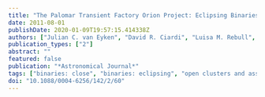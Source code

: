 ```yaml
---
title: "The Palomar Transient Factory Orion Project: Eclipsing Binaries and Young Stellar Objects"
date: 2011-08-01
publishDate: 2020-01-09T19:57:15.414338Z
authors: ["Julian C. van Eyken", "David R. Ciardi", "Luisa M. Rebull", "John R. Stauffer", "Rachel L. Akeson", "Charles A. Beichman", "Andrew F. Boden", "Kaspar von Braun", "Dawn M. Gelino", "D. W. Hoard", "Steve B. Howell", "Stephen R. Kane", "Peter Plavchan", "Solange V. Ramı́rez", "Joshua S. Bloom", "S. Bradley Cenko", "Mansi M. Kasliwal", "Shrinivas R. Kulkarni", "Nicholas M. Law", "Peter E. Nugent", "Eran O. Ofek", "Dovi Poznanski", "Robert M. Quimby", "Carl J. Grillmair", "Russ Laher", "David Levitan", "Sean Mattingly", "Jason A. Surace"]
publication_types: ["2"]
abstract: ""
featured: false
publication: "*Astronomical Journal*"
tags: ["binaries: close", "binaries: eclipsing", "open clusters and associations: individual: 25 Ori", "planets and satellites: detection", "stars: pre-main sequence", "techniques: photometric", "Astrophysics - Solar and Stellar Astrophysics", "Astrophysics - Earth and Planetary Astrophysics"]
doi: "10.1088/0004-6256/142/2/60"
---
```


